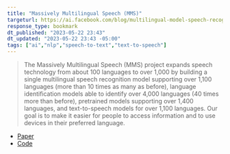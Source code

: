 ```yaml
---
title: "Massively Multilingual Speech (MMS)"
targeturl: https://ai.facebook.com/blog/multilingual-model-speech-recognition/ 
response_type: bookmark
dt_published: "2023-05-22 23:43"
dt_updated: "2023-05-22 23:43 -05:00"
tags: ["ai","nlp","speech-to-text","text-to-speech"]
---
```


> The Massively Multilingual Speech (MMS) project expands speech technology from about 100 languages to over 1,000 by building a single multilingual speech recognition model supporting over 1,100 languages (more than 10 times as many as before), language identification models able to identify over 4,000 languages (40 times more than before), pretrained models supporting over 1,400 languages, and text-to-speech models for over 1,100 languages. Our goal is to make it easier for people to access information and to use devices in their preferred language.

- [Paper](https://research.facebook.com/publications/scaling-speech-technology-to-1000-languages/)
- [Code](https://github.com/facebookresearch/fairseq/tree/main/examples/mms)